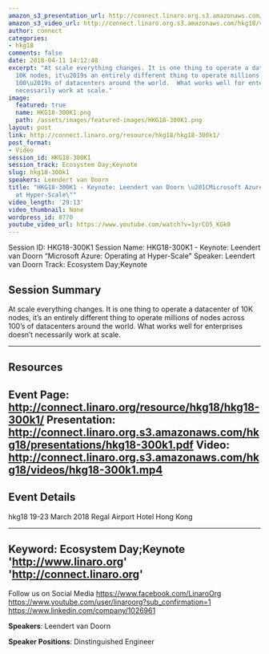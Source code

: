 ```yaml
---
amazon_s3_presentation_url: http://connect.linaro.org.s3.amazonaws.com/hkg18/presentations/hkg18-300k1.pdf
amazon_s3_video_url: http://connect.linaro.org.s3.amazonaws.com/hkg18/videos/hkg18-300k1.mp4
author: connect
categories:
- hkg18
comments: false
date: 2018-04-11 14:12:48
excerpt: "At scale everything changes. It is one thing to operate a datacenter of
  10K nodes, it\u2019s an entirely different thing to operate millions of nodes across
  100\u2019s of datacenters around the world.  What works well for enterprises doesn\u2019t
  necessarily work at scale."
image:
  featured: true
  name: HKG18-300K1.png
  path: /assets/images/featured-images/HKG18-300K1.png
layout: post
link: http://connect.linaro.org/resource/hkg18/hkg18-300k1/
post_format:
- Video
session_id: HKG18-300K1
session_track: Ecosystem Day;Keynote
slug: hkg18-300k1
speakers: Leendert van Doorn
title: "HKG18-300K1 - Keynote: Leendert van Doorn \u201CMicrosoft Azure: Operating
  at Hyper-Scale\""
video_length: '29:13'
video_thumbnail: None
wordpress_id: 8770
youtube_video_url: https://www.youtube.com/watch?v=1yrCO5_KGk0
---
```


Session ID: HKG18-300K1
Session Name: HKG18-300K1 - Keynote: Leendert van Doorn “Microsoft Azure: Operating at Hyper-Scale" 
Speaker: Leendert van Doorn
Track: Ecosystem Day;Keynote


## Session Summary
At scale everything changes. It is one thing to operate a datacenter of 10K nodes, it’s an entirely different thing to operate millions of nodes across 100’s of datacenters around the world.  What works well for enterprises doesn’t necessarily work at scale.

---------------------------------------------------
## Resources
Event Page: http://connect.linaro.org/resource/hkg18/hkg18-300k1/
Presentation: http://connect.linaro.org.s3.amazonaws.com/hkg18/presentations/hkg18-300k1.pdf
Video: http://connect.linaro.org.s3.amazonaws.com/hkg18/videos/hkg18-300k1.mp4
 ---------------------------------------------------
## Event Details
hkg18
19-23 March 2018 
Regal Airport Hotel Hong Kong

---------------------------------------------------
Keyword: Ecosystem Day;Keynote
'http://www.linaro.org'
'http://connect.linaro.org'
---------------------------------------------------
Follow us on Social Media
https://www.facebook.com/LinaroOrg
https://www.youtube.com/user/linaroorg?sub_confirmation=1
https://www.linkedin.com/company/1026961

**Speakers**: Leendert van Doorn

**Speaker Positions**: Dinstinguished Engineer